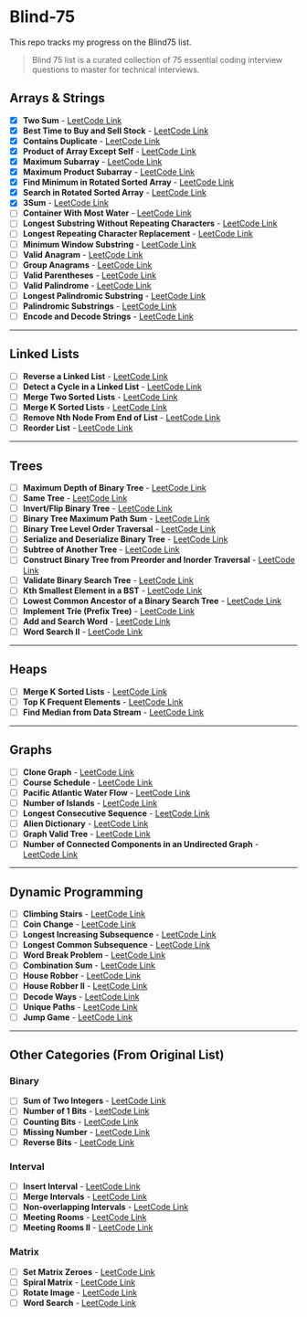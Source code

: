 # Blind-75

This repo tracks my progress on the Blind75 list.

> Blind 75 list is a curated collection of 75 essential coding interview questions to master for technical interviews.

##  Arrays & Strings

- [x] **Two Sum** - [LeetCode Link](https://leetcode.com/problems/two-sum/)
- [x] **Best Time to Buy and Sell Stock** - [LeetCode Link](https://leetcode.com/problems/best-time-to-buy-and-sell-stock/)
- [x] **Contains Duplicate** - [LeetCode Link](https://leetcode.com/problems/contains-duplicate/)
- [x] **Product of Array Except Self** - [LeetCode Link](https://leetcode.com/problems/product-of-array-except-self/)
- [x] **Maximum Subarray** - [LeetCode Link](https://leetcode.com/problems/maximum-subarray/)
- [x] **Maximum Product Subarray** - [LeetCode Link](https://leetcode.com/problems/maximum-product-subarray/)
- [x] **Find Minimum in Rotated Sorted Array** - [LeetCode Link](https://leetcode.com/problems/find-minimum-in-rotated-sorted-array/)
- [x] **Search in Rotated Sorted Array** - [LeetCode Link](https://leetcode.com/problems/search-in-rotated-sorted-array/)
- [x] **3Sum** - [LeetCode Link](https://leetcode.com/problems/3sum/)
- [ ] **Container With Most Water** - [LeetCode Link](https://leetcode.com/problems/container-with-most-water/)
- [ ] **Longest Substring Without Repeating Characters** - [LeetCode Link](https://leetcode.com/problems/longest-substring-without-repeating-characters/)
- [ ] **Longest Repeating Character Replacement** - [LeetCode Link](https://leetcode.com/problems/longest-repeating-character-replacement/)
- [ ] **Minimum Window Substring** - [LeetCode Link](https://leetcode.com/problems/minimum-window-substring/)
- [ ] **Valid Anagram** - [LeetCode Link](https://leetcode.com/problems/valid-anagram/)
- [ ] **Group Anagrams** - [LeetCode Link](https://leetcode.com/problems/group-anagrams/)
- [ ] **Valid Parentheses** - [LeetCode Link](https://leetcode.com/problems/valid-parentheses/)
- [ ] **Valid Palindrome** - [LeetCode Link](https://leetcode.com/problems/valid-palindrome/)
- [ ] **Longest Palindromic Substring** - [LeetCode Link](https://leetcode.com/problems/longest-palindromic-substring/)
- [ ] **Palindromic Substrings** - [LeetCode Link](https://leetcode.com/problems/palindromic-substrings/)
- [ ] **Encode and Decode Strings** - [LeetCode Link](https://leetcode.com/problems/encode-and-decode-strings/)

---

## Linked Lists

- [ ] **Reverse a Linked List** - [LeetCode Link](https://leetcode.com/problems/reverse-linked-list/)
- [ ] **Detect a Cycle in a Linked List** - [LeetCode Link](https://leetcode.com/problems/linked-list-cycle/)
- [ ] **Merge Two Sorted Lists** - [LeetCode Link](https://leetcode.com/problems/merge-two-sorted-lists/)
- [ ] **Merge K Sorted Lists** - [LeetCode Link](https://leetcode.com/problems/merge-k-sorted-lists/)
- [ ] **Remove Nth Node From End of List** - [LeetCode Link](https://leetcode.com/problems/remove-nth-node-from-end-of-list/)
- [ ] **Reorder List** - [LeetCode Link](https://leetcode.com/problems/reorder-list/)

---

## Trees

- [ ] **Maximum Depth of Binary Tree** - [LeetCode Link](https://leetcode.com/problems/maximum-depth-of-binary-tree/)
- [ ] **Same Tree** - [LeetCode Link](https://leetcode.com/problems/same-tree/)
- [ ] **Invert/Flip Binary Tree** - [LeetCode Link](https://leetcode.com/problems/invert-binary-tree/)
- [ ] **Binary Tree Maximum Path Sum** - [LeetCode Link](https://leetcode.com/problems/binary-tree-maximum-path-sum/)
- [ ] **Binary Tree Level Order Traversal** - [LeetCode Link](https://leetcode.com/problems/binary-tree-level-order-traversal/)
- [ ] **Serialize and Deserialize Binary Tree** - [LeetCode Link](https://leetcode.com/problems/serialize-and-deserialize-binary-tree/)
- [ ] **Subtree of Another Tree** - [LeetCode Link](https://leetcode.com/problems/subtree-of-another-tree/)
- [ ] **Construct Binary Tree from Preorder and Inorder Traversal** - [LeetCode Link](https://leetcode.com/problems/construct-binary-tree-from-preorder-and-inorder-traversal/)
- [ ] **Validate Binary Search Tree** - [LeetCode Link](https://leetcode.com/problems/validate-binary-search-tree/)
- [ ] **Kth Smallest Element in a BST** - [LeetCode Link](https://leetcode.com/problems/kth-smallest-element-in-a-bst/)
- [ ] **Lowest Common Ancestor of a Binary Search Tree** - [LeetCode Link](https://leetcode.com/problems/lowest-common-ancestor-of-a-binary-search-tree/)
- [ ] **Implement Trie (Prefix Tree)** - [LeetCode Link](https://leetcode.com/problems/implement-trie-prefix-tree/)
- [ ] **Add and Search Word** - [LeetCode Link](https://leetcode.com/problems/design-add-and-search-words-data-structure/)
- [ ] **Word Search II** - [LeetCode Link](https://leetcode.com/problems/word-search-ii/)

---

## Heaps

- [ ] **Merge K Sorted Lists** - [LeetCode Link](https://leetcode.com/problems/merge-k-sorted-lists/)
- [ ] **Top K Frequent Elements** - [LeetCode Link](https://leetcode.com/problems/top-k-frequent-elements/)
- [ ] **Find Median from Data Stream** - [LeetCode Link](https://leetcode.com/problems/find-median-from-data-stream/)

---

## Graphs

- [ ] **Clone Graph** - [LeetCode Link](https://leetcode.com/problems/clone-graph/)
- [ ] **Course Schedule** - [LeetCode Link](https://leetcode.com/problems/course-schedule/)
- [ ] **Pacific Atlantic Water Flow** - [LeetCode Link](https://leetcode.com/problems/pacific-atlantic-water-flow/)
- [ ] **Number of Islands** - [LeetCode Link](https://leetcode.com/problems/number-of-islands/)
- [ ] **Longest Consecutive Sequence** - [LeetCode Link](https://leetcode.com/problems/longest-consecutive-sequence/)
- [ ] **Alien Dictionary** - [LeetCode Link](https://leetcode.com/problems/alien-dictionary/)
- [ ] **Graph Valid Tree** - [LeetCode Link](https://leetcode.com/problems/graph-valid-tree/)
- [ ] **Number of Connected Components in an Undirected Graph** - [LeetCode Link](https://leetcode.com/problems/number-of-connected-components-in-an-undirected-graph/)

---

## Dynamic Programming

- [ ] **Climbing Stairs** - [LeetCode Link](https://leetcode.com/problems/climbing-stairs/)
- [ ] **Coin Change** - [LeetCode Link](https://leetcode.com/problems/coin-change/)
- [ ] **Longest Increasing Subsequence** - [LeetCode Link](https://leetcode.com/problems/longest-increasing-subsequence/)
- [ ] **Longest Common Subsequence** - [LeetCode Link](https://leetcode.com/problems/longest-common-subsequence/)
- [ ] **Word Break Problem** - [LeetCode Link](https://leetcode.com/problems/word-break/)
- [ ] **Combination Sum** - [LeetCode Link](https://leetcode.com/problems/combination-sum-iv/)
- [ ] **House Robber** - [LeetCode Link](https://leetcode.com/problems/house-robber/)
- [ ] **House Robber II** - [LeetCode Link](https://leetcode.com/problems/house-robber-ii/)
- [ ] **Decode Ways** - [LeetCode Link](https://leetcode.com/problems/decode-ways/)
- [ ] **Unique Paths** - [LeetCode Link](https://leetcode.com/problems/unique-paths/)
- [ ] **Jump Game** - [LeetCode Link](https://leetcode.com/problems/jump-game/)

---

## Other Categories (From Original List)

### Binary

- [ ] **Sum of Two Integers** - [LeetCode Link](https://leetcode.com/problems/sum-of-two-integers/)
- [ ] **Number of 1 Bits** - [LeetCode Link](https://leetcode.com/problems/number-of-1-bits/)
- [ ] **Counting Bits** - [LeetCode Link](https://leetcode.com/problems/counting-bits/)
- [ ] **Missing Number** - [LeetCode Link](https://leetcode.com/problems/missing-number/)
- [ ] **Reverse Bits** - [LeetCode Link](https://leetcode.com/problems/reverse-bits/)

### Interval

- [ ] **Insert Interval** - [LeetCode Link](https://leetcode.com/problems/insert-interval/)
- [ ] **Merge Intervals** - [LeetCode Link](https://leetcode.com/problems/merge-intervals/)
- [ ] **Non-overlapping Intervals** - [LeetCode Link](https://leetcode.com/problems/non-overlapping-intervals/)
- [ ] **Meeting Rooms** - [LeetCode Link](https://leetcode.com/problems/meeting-rooms/)
- [ ] **Meeting Rooms II** - [LeetCode Link](https://leetcode.com/problems/meeting-rooms-ii/)

### Matrix

- [ ] **Set Matrix Zeroes** - [LeetCode Link](https://leetcode.com/problems/set-matrix-zeroes/)
- [ ] **Spiral Matrix** - [LeetCode Link](https://leetcode.com/problems/spiral-matrix/)
- [ ] **Rotate Image** - [LeetCode Link](https://leetcode.com/problems/rotate-image/)
- [ ] **Word Search** - [LeetCode Link](https://leetcode.com/problems/word-search/)